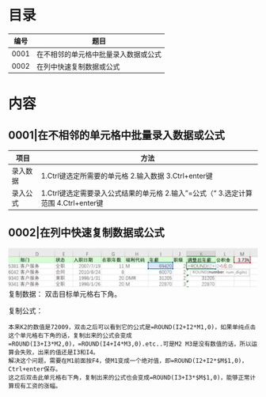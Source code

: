 

# 目录

编号| 题目
---|---
0001|在不相邻的单元格中批量录入数据或公式
0002|在列中快速复制数据或公式




# 内容


## 0001|在不相邻的单元格中批量录入数据或公式

项目| 方法
---|---
录入数据| 1.Ctrl键选定所需要的单元格 2.输入数据 3.Ctrl+enter键
录入公式| 1.Ctrl键选定需要录入公式结果的单元格 2.输入”=公式（“ 3.选定计算范围 4.Ctrl+enter键


## 0002|在列中快速复制数据或公式
![image](https://github.com/AnthonyQi88/MicroSoft/blob/master/Images/2020-03-07_13-32-25.png)
复制数据： 双击目标单元格右下角。

复制公式：
```
本来K2的数值是72009，双击之后可以看到它的公式是=ROUND(I2+I2*M1,0)，如果单纯点击这个单元格右下角的话，复制出来的公式会变成
=ROUND(I3+I3*M2,0)，=ROUND(I4+I4*M3,0).etc..可是M2 M3是没有数值的话，所以运算会失败，出来的值还是I3和I4。
解决这个问题，需要在M1前面按F4，使M1变成一个绝对值，即=ROUND(I2+I2*$M$1,0)，Ctrl+enter保存。
这之后双击此单元格右下角，复制出来的公式也会变成=ROUND(I3+I3*$M$1,0)，能够正常计算现有工资的涨幅。
```





